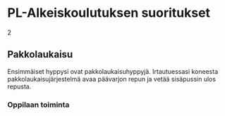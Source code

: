 PL-Alkeiskoulutuksen suoritukset
================================

<span>2</span>

 Pakkolaukaisu  
---------------

Ensimmäiset hyppysi ovat pakkolaukaisuhyppyjä. Irtautuessasi koneesta
pakkolaukaisujärjestelmä avaa päävarjon repun ja vetää sisäpussin ulos
repusta.

###  Oppilaan toiminta  